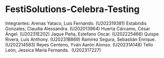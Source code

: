 # FestiSolutions-Celebra-Testing
Integrantes:
Arenas Yataco, Luis Fernando.			(U202319381)
Estabridis Gonzales, Claudia Alessandra. 		(U202013964)
Huerta Cárcamo, César Ángel.			(U20231E202)
Jaque Peña, Estefano Oscar.				(U202225466)
Quispe Rivera, Luis Anthony.			(U20231B869)
Ramirez Segura, Sebastián Enrique. 		(U202214583)
Reyes Centeno, Yván Aarón Alonso. 		(U20231A148)
Tello León, Jessica María Fernanda. 		(U202317227)
